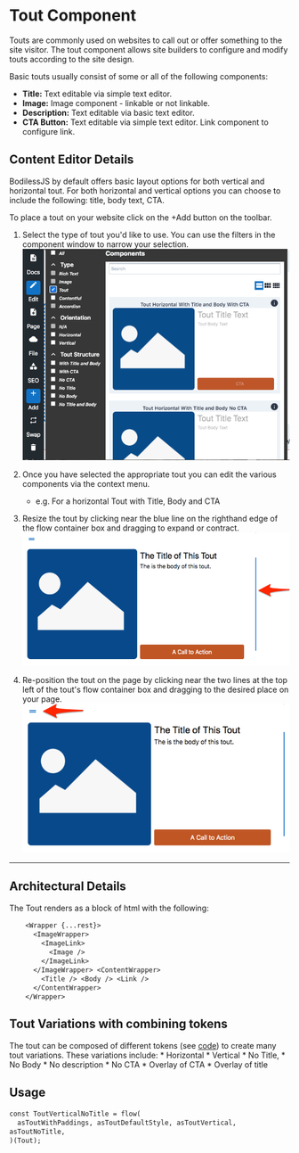 # Tout Component

Touts are commonly used on websites to call out or offer something to the site
visitor. The tout component allows site builders to configure and modify touts
according to the site design.

Basic touts usually consist of some or all of the following components:
* **Title:** Text editable via simple text editor.
* **Image:** Image component - linkable or not linkable.
* **Description:** Text editable via basic text
editor.
* **CTA Button:** Text editable via simple text editor. Link component
to configure link.

## Content Editor Details

BodilessJS by default offers basic layout options for both vertical and
horizontal tout. For both horizontal and vertical options you can choose to
include the following: title, body text, CTA.

To place a tout on your website click on the +Add button on the toolbar.

1. Select the type of tout you'd like to use. You can use the filters in the
component window to narrow your selection.  
![](./assets/ToutFilter.jpg)

2. Once you have selected the appropriate tout you can edit the various
components via the context menu.
    * e.g. For a horizontal Tout with Title, Body and CTA

3. Resize the tout by clicking near the blue line on the righthand edge of the
flow container box and dragging to expand or contract.
![](./assets/ToutResize.jpg)

5. Re-position the tout on the page by clicking near the two lines at the top
left of the tout's flow container box and dragging to the desired place on your
page.  ![](./assets/ToutMove.jpg)



---

## Architectural Details

The Tout renders as a block of html with the following:

```
    <Wrapper {...rest}>
      <ImageWrapper>
        <ImageLink>
          <Image />
        </ImageLink>
      </ImageWrapper> <ContentWrapper>
        <Title /> <Body /> <Link />
      </ContentWrapper>
    </Wrapper>
```    

## Tout Variations with combining tokens

The tout can be composed of different tokens (see
[code](../../../packages/bodiless-organisms/src/components/Touts.tokens.tsx)) to
create many tout variations. These variations include: * Horizontal * Vertical *
No Title, * No Body * No description * No CTA * Overlay of CTA * Overlay of
title

## Usage

```
const ToutVerticalNoTitle = flow(
  asToutWithPaddings, asToutDefaultStyle, asToutVertical, asToutNoTitle,
)(Tout); 
```
